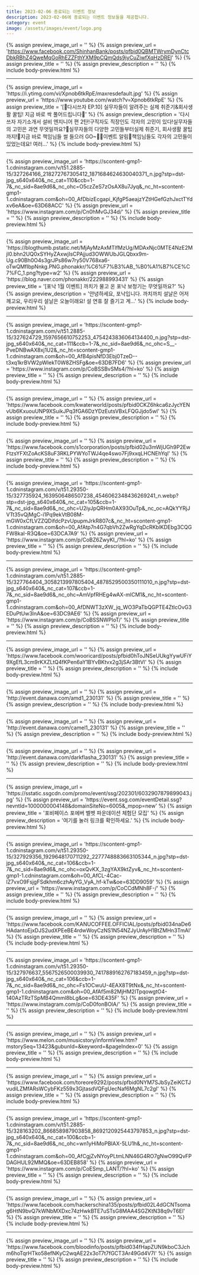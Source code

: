 ```yaml
---
title: 2023-02-06 종료되는 이벤트 정보
description: 2023-02-06에 종료되는 이벤트 정보들을 제공합니다.
category: event
image: /assets/images/event/logo.png
---
```

{% assign preview_image_url = '' %}
{% assign preview_url = 'https://www.facebook.com/ShinhanBank/posts/pfbid0QBMTWrymDynCtcDbkRBhZ4QweMqGoRhEZZFthYXM9pCQmQds9jyCuZjwfXqHzDREl' %}
{% assign preview_title = '' %}
{% assign preview_description = '' %}
{% include body-preview.html %}
<hr>{% assign preview_image_url = 'https://i.ytimg.com/vi/Xpnob6tkRpE/maxresdefault.jpg' %}
{% assign preview_url = 'https://www.youtube.com/watch?v=Xpnob6tkRpE' %}
{% assign preview_title = '[📝다시쓰자 EP.10] 실무자들이 알려주는 실제 취준기&amp;회사생활 꿀팁! 지금 바로 싹 풀어드립니다🍯' %}
{% assign preview_description = '다시쓰자 자기소개서 설비 엔지니어 편 2탄!구직자도 직장인도 각자의 고민이 있다!실무자들의 고민은 과연 무엇일까요?🤔실무자들의 다양한 고민들부터실제 취준기, 회사생활 꿀팁까지!🍯지금 바로 책임님들 썰 들으러 GO~🏃🎁이벤트 알림🎁책임님들도 각자의 고민들이 있었는데요! 여러...' %}
{% include body-preview.html %}
<hr>{% assign preview_image_url = 'https://scontent-gmp1-1.cdninstagram.com/v/t51.2885-15/327264166_218272767305412_1871684624630040371_n.jpg?stp=dst-jpg_s640x640&amp;_nc_cat=110&amp;ccb=1-7&amp;_nc_sid=8ae9d6&amp;_nc_ohc=O5czZeS7zOsAX8u7Jyq&amp;_nc_ht=scontent-gmp1-1.cdninstagram.com&amp;oh=00_AfDbizEcgapi_KjfgP5aeajzYZtHGefGzhJxctTYdxv6eA&amp;oe=63D68ACC' %}
{% assign preview_url = 'https://www.instagram.com/p/Cn0hMvGJ34d/' %}
{% assign preview_title = '' %}
{% assign preview_description = '' %}
{% include body-preview.html %}
<hr>{% assign preview_image_url = 'https://blogthumb.pstatic.net/MjAyMzAxMTlfMzUg/MDAxNjc0MTE4NzE2MjI0.bhn2UQ0xSYHyZAxwjIsCPAjjud3OWWUbJGLQbxx9m-Ug.c90Bh0O4s3grJPs86w7ry50V768xa6-oTwQMfIbpNnkg.PNG.phonakkr/%C6%F7%B3%AB_%B0%A1%B7%CE%C7%FC_1.png?type=w2' %}
{% assign preview_url = 'https://blog.naver.com/phonakkr/222988993431' %}
{% assign preview_title = '[포낙 1월 이벤트] 까치가 물고 온 포낙 보청기는 무엇일까요?' %}
{% assign preview_description = '안녕하세요, 포낙입니다. 까치까치 설날은 어저께고요, 우리우리 설날은 오늘이래요! 설 연휴 잘 즐기고 계...' %}
{% include body-preview.html %}
<hr>{% assign preview_image_url = 'https://scontent-gmp1-1.cdninstagram.com/v/t51.2885-15/327624729_1597656610752253_4754243836064134400_n.jpg?stp=dst-jpg_s640x640&amp;_nc_cat=111&amp;ccb=1-7&amp;_nc_sid=8ae9d6&amp;_nc_ohc=S__-PveDNBwAX8xj1U2&amp;_nc_ht=scontent-gmp1-1.cdninstagram.com&amp;oh=00_AfB4pisNfD3Ebj0TzeD--t3xq1krBVW2pWIekT0W8ZHSFg&amp;oe=63DB7FD6' %}
{% assign preview_url = 'https://www.instagram.com/p/CoBSSBvSMs4/?hl=ko' %}
{% assign preview_title = '' %}
{% assign preview_description = '' %}
{% include body-preview.html %}
<hr>{% assign preview_image_url = '' %}
{% assign preview_url = 'https://www.facebook.com/kwaterworld/posts/pfbid0CKZ6hkca6zJycYENvUb6KxuouUNP9XSuikJPq3fGA6DzYDzEutsVBxLFQGJjdo5wl' %}
{% assign preview_title = '' %}
{% assign preview_description = '' %}
{% include body-preview.html %}
<hr>{% assign preview_image_url = '' %}
{% assign preview_url = 'https://www.facebook.com/s1corporation/posts/pfbid02u3mWjUGh9P2EwFtzsYFXtZoAcKS8uF3RKLPYWYoTWJ4qe4swo7Fj9xxqLHCNEhYql' %}
{% assign preview_title = '' %}
{% assign preview_description = '' %}
{% include body-preview.html %}
<hr>{% assign preview_image_url = 'https://scontent-gmp1-1.cdninstagram.com/v/t51.29350-15/327735924_1639506486507238_4546062348436269241_n.webp?stp=dst-jpg_s640x640&amp;_nc_cat=105&amp;ccb=1-7&amp;_nc_sid=8ae9d6&amp;_nc_ohc=U2iyJpQRHm0AX93OuTp&amp;_nc_oc=AQkYYRjJVTt35vQjMgC-i1Pq9ekVtB08M-mGW0xCfLVZZQDifdcPzvUpupmJrkR807c&amp;_nc_ht=scontent-gmp1-1.cdninstagram.com&amp;oh=00_AfAtp7n4G7qbVh2ZwRgYqDcRKblKDEbg3CQGFW8kaI-R3Q&amp;oe=63DCA7A9' %}
{% assign preview_url = 'https://www.instagram.com/p/CoBZ6ZwyKI_/?hl=ko' %}
{% assign preview_title = '' %}
{% assign preview_description = '' %}
{% include body-preview.html %}
<hr>{% assign preview_image_url = 'https://scontent-gmp1-1.cdninstagram.com/v/t51.2885-15/327764404_3058213997805404_4878529500350111010_n.jpg?stp=dst-jpg_s640x640&amp;_nc_cat=107&amp;ccb=1-7&amp;_nc_sid=8ae9d6&amp;_nc_ohc=AmVpfRHEg4wAX-mlCM1&amp;_nc_ht=scontent-gmp1-1.cdninstagram.com&amp;oh=00_AfDNWT3zXW_jq_WO3PaTbQGPTE4ZtlcOvG3EDuPtUw3lnA&amp;oe=63DC9AE6' %}
{% assign preview_url = 'https://www.instagram.com/p/CoBSSNWPloT/' %}
{% assign preview_title = '' %}
{% assign preview_description = '' %}
{% include body-preview.html %}
<hr>{% assign preview_image_url = '' %}
{% assign preview_url = 'https://www.facebook.com/wooricard/posts/pfbid0hToJNSeUUkgYywUFiY9XgEfL3cm9rKXZLtQ4fKPen6aY1BYvBKtvx2g3jSAr3BtVl' %}
{% assign preview_title = '' %}
{% assign preview_description = '' %}
{% include body-preview.html %}
<hr>{% assign preview_image_url = '' %}
{% assign preview_url = 'http://event.danawa.com/amd1_230131' %}
{% assign preview_title = '' %}
{% assign preview_description = '' %}
{% include body-preview.html %}
<hr>{% assign preview_image_url = '' %}
{% assign preview_url = 'http://event.danawa.com/camel1_230131' %}
{% assign preview_title = '' %}
{% assign preview_description = '' %}
{% include body-preview.html %}
<hr>{% assign preview_image_url = '' %}
{% assign preview_url = 'http://event.danawa.com/darkflasha_230131' %}
{% assign preview_title = '' %}
{% assign preview_description = '' %}
{% include body-preview.html %}
<hr>{% assign preview_image_url = 'https://sstatic.ssgcdn.com/promo/event/ssg/202301/6032907879899043.jpg' %}
{% assign preview_url = 'https://event.ssg.com/eventDetail.ssg?nevntId=1000000004148&domainSiteNo=6005&_mpop=new' %}
{% assign preview_title = '포비페이스 포에버 벨벳 파운데이션 체험단 모집' %}
{% assign preview_description = '여기를 눌러 링크를 확인하세요.' %}
{% include body-preview.html %}
<hr>{% assign preview_image_url = 'https://scontent-gmp1-1.cdninstagram.com/v/t51.29350-15/327929356_1929648170711292_2277748883663105344_n.jpg?stp=dst-jpg_s640x640&amp;_nc_cat=106&amp;ccb=1-7&amp;_nc_sid=8ae9d6&amp;_nc_ohc=oxQvKX_3zgYAX9ktZyv&amp;_nc_ht=scontent-gmp1-1.cdninstagram.com&amp;oh=00_AfCL-4Cac-lZ7vxO9FsjgFSdkhm6czhAyYG_VyA_hf-kTw&amp;oe=63DD9059' %}
{% assign preview_url = 'https://www.instagram.com/p/CoCCdMNh8F-/' %}
{% assign preview_title = '' %}
{% assign preview_description = '' %}
{% include body-preview.html %}
<hr>{% assign preview_image_url = '' %}
{% assign preview_url = 'https://www.facebook.com/KANUCOFFEE.OFFICIAL/posts/pfbid034naDe6HAdantoEjxDJS2udXPEeBE4rdwWoyCzNS1N54NZJyUrAyH1BtZMHn3TmAl' %}
{% assign preview_title = '' %}
{% assign preview_description = '' %}
{% include body-preview.html %}
<hr>{% assign preview_image_url = 'https://scontent-gmp1-1.cdninstagram.com/v/t51.29350-15/327976637_5567526500039930_7417889162767183459_n.jpg?stp=dst-jpg_s640x640&amp;_nc_cat=106&amp;ccb=1-7&amp;_nc_sid=8ae9d6&amp;_nc_ohc=Fs1OCwuU-4EAX8T9tNx&amp;_nc_ht=scontent-gmp1-1.cdninstagram.com&amp;oh=00_AfAf5m82MjHM2ITpqowgtO4-140AzTRzTSpMB4Qmml8bLg&amp;oe=63DE435F' %}
{% assign preview_url = 'https://www.instagram.com/p/CoD0fonBOlA/' %}
{% assign preview_title = '' %}
{% assign preview_description = '' %}
{% include body-preview.html %}
<hr>{% assign preview_image_url = '' %}
{% assign preview_url = 'https://www.melon.com/musicstory/informView.htm?mstorySeq=13423&gubunId=&keyword=&pageIndex=0' %}
{% assign preview_title = '' %}
{% assign preview_description = '' %}
{% include body-preview.html %}
<hr>{% assign preview_image_url = '' %}
{% assign preview_url = 'https://www.facebook.com/toreore9292/posts/pfbid0NYM7SJbSyZeiKCTJvudiLZMfARsWCybFKz559x3GjtasdVQFgUecNaf6MgNL7c2gl' %}
{% assign preview_title = '' %}
{% assign preview_description = '' %}
{% include body-preview.html %}
<hr>{% assign preview_image_url = 'https://scontent-gmp1-1.cdninstagram.com/v/t51.2885-15/328163202_866858987903858_8692120925443797853_n.jpg?stp=dst-jpg_s640x640&amp;_nc_cat=100&amp;ccb=1-7&amp;_nc_sid=8ae9d6&amp;_nc_ohc=wn1yHiMoPBIAX-5LU1h&amp;_nc_ht=scontent-gmp1-1.cdninstagram.com&amp;oh=00_AfCgjZvNYoyPLtmLNN46G4RO7gNwO99QvFPDAGHUL92MMQ&amp;oe=63DEB858' %}
{% assign preview_url = 'https://www.instagram.com/p/CoESmp_LANT/?hl=ko' %}
{% assign preview_title = '' %}
{% assign preview_description = '' %}
{% include body-preview.html %}
<hr>{% assign preview_image_url = '' %}
{% assign preview_url = 'https://www.facebook.com/hackerschina135/posts/pfbid02L4dGCNTsomag6HtN9bvQ7kWNbMXDxc74zHwkBTE7uSTsG8MAA4SGZKtN38q9vT6El' %}
{% assign preview_title = '' %}
{% assign preview_description = '' %}
{% include body-preview.html %}
<hr>{% assign preview_image_url = '' %}
{% assign preview_url = 'https://www.facebook.com/bloodinfo/posts/pfbid034fHapZUN9kboC3Jchm6hoTqrHTko58efNKyC2wqAE22x3oT7t7fGCT3Ar49Gd4V7l' %}
{% assign preview_title = '' %}
{% assign preview_description = '' %}
{% include body-preview.html %}